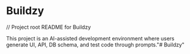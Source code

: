 # Buildzy

// Project root README for Buildzy

This project is an AI-assisted development environment where users generate UI, API, DB schema, and test code through prompts."# Buildzy" 
